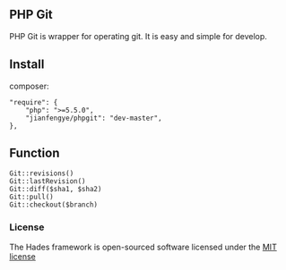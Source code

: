 ## PHP Git

PHP Git is wrapper for operating git. It is easy and simple for develop.

## Install

composer:

    "require": {
        "php": ">=5.5.0",
        "jianfengye/phpgit": "dev-master",
    },

## Function

    Git::revisions()
    Git::lastRevision()
    Git::diff($sha1, $sha2)
    Git::pull()
    Git::checkout($branch)

### License

The Hades framework is open-sourced software licensed under the [MIT license](http://opensource.org/licenses/MIT)
